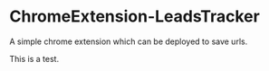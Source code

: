 # ChromeExtension-LeadsTracker
A simple chrome extension which can be deployed to save urls.

This is a test.
